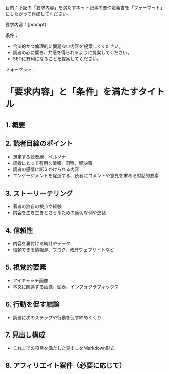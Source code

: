 目的：下記の「要求内容」を満たすネット記事の要件定義書を「フォーマット」にしたがって作成してください。

要求内容：{prompt}

条件：
- 合法的かつ倫理的に問題ない内容を提案してください。
- 読者の心に響き、共感を得られるように提案してください。
- SEOに有利になることを提案してください。

フォーマット：

# 「要求内容」と「条件」を満たすタイトル

## 1. 概要

## 2. 読者目線のポイント
- 想定する読者層、ペルソナ
- 読者にとって有用な情報、洞察、解決策
- 読者の感情に訴えかけられる内容
- エンゲージメントを促進する、読者にコメントや意見を求める対話的要素

## 3. ストーリーテリング
- 著者の独自の視点や経験
- 内容を生き生きとさせるための適切な例や逸話

## 4. 信頼性
- 内容を裏付ける統計やデータ
- 信頼できる情報源、ブログ、政府ウェブサイトなど

## 5. 視覚的要素
- アイキャッチ画像
- 本文に関連する画像、図表、インフォグラフィックス

## 6. 行動を促す結論
- 読者に次のステップや行動を促す締めくくり

## 7. 見出し構成
- これまでの項目を満たした見出しをMarkdown形式

## 8. アフィリエイト案件（必要に応じて）

